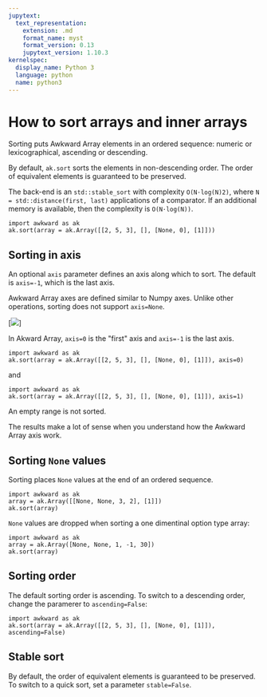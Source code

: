 ```yaml
---
jupytext:
  text_representation:
    extension: .md
    format_name: myst
    format_version: 0.13
    jupytext_version: 1.10.3
kernelspec:
  display_name: Python 3
  language: python
  name: python3
---
```


How to sort arrays and inner arrays
===================================

Sorting puts Awkward Array elements in an ordered sequence: numeric or lexicographical, ascending or descending.

By default, `ak.sort` sorts the elements in non-descending order. The order of equivalent elements is guaranteed to be preserved.

The back-end is an `std::stable_sort` with complexity `O(N·log(N)2)`, where `N = std::distance(first, last)` applications of a comparator. If an additional memory is available, then the complexity is `O(N·log(N))`.

```{code-cell} ipython3
import awkward as ak
ak.sort(array = ak.Array([[2, 5, 3], [], [None, 0], [1]]))
```

Sorting in axis
---------------

An optional `axis` parameter defines an axis along which to sort. The default is `axis=-1`, which is the last axis.

Awkward Array axes are defined similar to Numpy axes. Unlike other operations, sorting does not support `axis=None`.

[![](img/sorting-axis.svg)]

In Akward Array, `axis=0` is the "first" axis and `axis=-1` is the last axis.

```{code-cell} ipython3
import awkward as ak
ak.sort(array = ak.Array([[2, 5, 3], [], [None, 0], [1]]), axis=0)
```

and

```{code-cell} ipython3
import awkward as ak
ak.sort(array = ak.Array([[2, 5, 3], [], [None, 0], [1]]), axis=1)
```
An empty range is not sorted.

The results make a lot of sense when you understand how the Awkward Array axis work.

Sorting `None` values
---------------------

Sorting places `None` values at the end of an ordered sequence.

```{code-cell} ipython3
import awkward as ak
array = ak.Array([[None, None, 3, 2], [1]])
ak.sort(array)
```

`None` values are dropped when sorting a one dimentinal option type array:

```{code-cell} ipython3
import awkward as ak
array = ak.Array([None, None, 1, -1, 30])
ak.sort(array)
```

Sorting order
-------------

The default sorting order is ascending. To switch to a descending order, change the paramerer to `ascending=False`:

```{code-cell} ipython3
import awkward as ak
ak.sort(array = ak.Array([[2, 5, 3], [], [None, 0], [1]]), ascending=False)
```

Stable sort
-----------

By default, the order of equivalent elements is guaranteed to be preserved. To switch to a quick sort, set a parameter `stable=False`.
